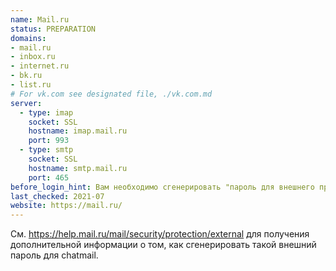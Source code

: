 ```yaml
---
name: Mail.ru
status: PREPARATION
domains:
- mail.ru
- inbox.ru
- internet.ru
- bk.ru
- list.ru
# For vk.com see designated file, ./vk.com.md
server:
  - type: imap
    socket: SSL
    hostname: imap.mail.ru
    port: 993
  - type: smtp
    socket: SSL
    hostname: smtp.mail.ru
    port: 465
before_login_hint: Вам необходимо сгенерировать "пароль для внешнего приложения" в веб-интерфейсе mail.ru, чтобы mail.ru работал с chatmail.
last_checked: 2021-07
website: https://mail.ru/
---
```


См. <https://help.mail.ru/mail/security/protection/external> для получения
дополнительной информации о том, как сгенерировать такой внешний пароль для
chatmail.

